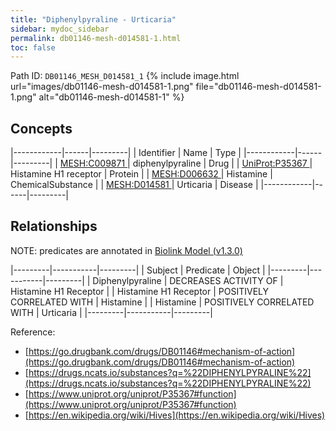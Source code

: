 ```yaml
---
title: "Diphenylpyraline - Urticaria"
sidebar: mydoc_sidebar
permalink: db01146-mesh-d014581-1.html
toc: false 
---
```



Path ID: `DB01146_MESH_D014581_1`
{% include image.html url="images/db01146-mesh-d014581-1.png" file="db01146-mesh-d014581-1.png" alt="db01146-mesh-d014581-1" %}

## Concepts

|------------|------|---------|
| Identifier | Name | Type    |
|------------|------|---------|
| <a href="https://identifiers.org/MESH:C009871">MESH:C009871 </a> | diphenylpyraline | Drug |
| <a href="https://identifiers.org/UniProt:P35367">UniProt:P35367 </a> | Histamine H1 receptor | Protein |
| <a href="https://identifiers.org/MESH:D006632">MESH:D006632 </a> | Histamine | ChemicalSubstance |
| <a href="https://identifiers.org/MESH:D014581">MESH:D014581 </a> | Urticaria | Disease |
|------------|------|---------|

## Relationships


NOTE: predicates are annotated in <a href="https://github.com/biolink/biolink-model/releases/tag/v1.3.0">Biolink Model (v1.3.0)</a>

|---------|-----------|---------|
| Subject | Predicate | Object  |
|---------|-----------|---------|
| Diphenylpyraline | DECREASES ACTIVITY OF | Histamine H1 Receptor |
| Histamine H1 Receptor | POSITIVELY CORRELATED WITH | Histamine |
| Histamine | POSITIVELY CORRELATED WITH | Urticaria |
|---------|-----------|---------|

Reference: 
  - [https://go.drugbank.com/drugs/DB01146#mechanism-of-action](https://go.drugbank.com/drugs/DB01146#mechanism-of-action)
  - [https://drugs.ncats.io/substances?q=%22DIPHENYLPYRALINE%22](https://drugs.ncats.io/substances?q=%22DIPHENYLPYRALINE%22)
  - [https://www.uniprot.org/uniprot/P35367#function](https://www.uniprot.org/uniprot/P35367#function)
  - [https://en.wikipedia.org/wiki/Hives](https://en.wikipedia.org/wiki/Hives)
